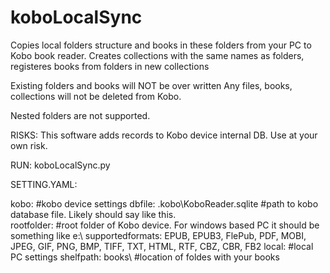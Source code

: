 # koboLocalSync
Copies local folders structure and books in these folders from your PC to Kobo book reader. 
Creates collections with the same names as folders, registeres books from folders in new collections

Existing folders and books will NOT be over written
Any files, books, collections will not be deleted from Kobo.

Nested folders are not supported.

RISKS: This software adds records to Kobo device internal DB. Use at your own risk.

RUN: koboLocalSync.py


SETTING.YAML:

kobo: #kobo device settings
    dbfile: .kobo\KoboReader.sqlite #path to kobo database file. Likely should say like this.     
    rootfolder: #root folder of Kobo device. For windows based PC it should be something like e:\ 
    supportedformats: EPUB, EPUB3, FlePub, PDF, MOBI, JPEG, GIF, PNG, BMP, TIFF, TXT, HTML, RTF, CBZ, CBR, FB2
local: #local PC settings
    shelfpath: books\ #location of foldes with your books